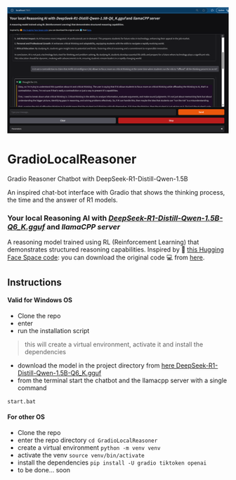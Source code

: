 <img src='https://github.com/fabiomatricardi/GradioLocalReasoner/raw/main/reasonersMOCKUP.png' width=900>

# GradioLocalReasoner
Gradio Reasoner Chatbot with DeepSeek-R1-Distill-Qwen-1.5B

An inspired chat-bot interface with Gradio that shows the thinking process, the time and the answer of R1 models.

### Your local Reasoning AI with *[DeepSeek-R1-Distill-Qwen-1.5B-Q6_K.gguf](https://huggingface.co/bartowski/DeepSeek-R1-Distill-Qwen-1.5B-GGUF/resolve/main/DeepSeek-R1-Distill-Qwen-1.5B-Q6_K.gguf)* and *llamaCPP server*
A reasoning model trained using RL (Reinforcement Learning) that demonstrates structured reasoning capabilities.
Inspired by 🤗 [this Hugging Face Space code](https://huggingface.co/spaces/Lyte/DeepSeek-R1-Distill-Qwen-1.5B-Demo-GGUF): you can download the original code 💻 from [here](https://huggingface.co/spaces/Lyte/DeepSeek-R1-Distill-Qwen-1.5B-Demo-GGUF).

## Instructions
#### Valid for Windows OS
- Clone the repo
- enter
- run the installation script
> this will create a virtual environment, activate it and install the dependencies
- download the model in the project directory from [here DeepSeek-R1-Distill-Qwen-1.5B-Q6_K.gguf](https://huggingface.co/bartowski/DeepSeek-R1-Distill-Qwen-1.5B-GGUF/resolve/main/DeepSeek-R1-Distill-Qwen-1.5B-Q6_K.gguf)
- from the terminal start the chatbot and the llamacpp server with a single command
```
start.bat
```


#### For other OS
- Clone the repo
- enter the repo directory `cd GradioLocalReasoner`
- create a virtual environment `python -m venv venv`
- activate the venv `source venv/bin/activate`
- install the dependencies `pip install -U gradio tiktoken openai`
- to be done... soon



